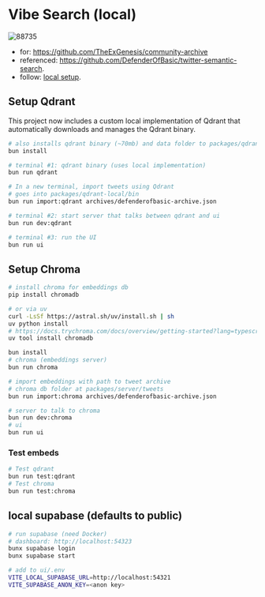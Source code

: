 # Vibe Search (local)

![88735](https://github.com/user-attachments/assets/b511ae6b-1c5e-47d9-8845-dd24f441f0d3)

- for: https://github.com/TheExGenesis/community-archive
- referenced: https://github.com/DefenderOfBasic/twitter-semantic-search.
- follow: [local setup](https://github.com/TheExGenesis/community-archive/blob/main/docs/local-setup.md). 


## Setup Qdrant

This project now includes a custom local implementation of Qdrant that automatically downloads and manages the Qdrant binary.

```bash
# also installs qdrant binary (~70mb) and data folder to packages/qdrant-local/bin
bun install

# terminal #1: qdrant binary (uses local implementation)
bun run qdrant

# In a new terminal, import tweets using Qdrant
# goes into packages/qdrant-local/bin
bun run import:qdrant archives/defenderofbasic-archive.json

# terminal #2: start server that talks between qdrant and ui
bun run dev:qdrant

# terminal #3: run the UI
bun run ui
```

## Setup Chroma

```bash
# install chroma for embeddings db
pip install chromadb

# or via uv
curl -LsSf https://astral.sh/uv/install.sh | sh
uv python install
# https://docs.trychroma.com/docs/overview/getting-started?lang=typescript
uv tool install chromadb
```

```bash
bun install
# chroma (embeddings server)
bun run chroma

# import embeddings with path to tweet archive
# chroma db folder at packages/server/tweets
bun run import:chroma archives/defenderofbasic-archive.json 

# server to talk to chroma
bun run dev:chroma
# ui
bun run ui

```

### Test embeds

```bash
# Test qdrant
bun run test:qdrant
# Test chroma
bun run test:chroma
```

## local supabase (defaults to public)

```bash
# run supabase (need Docker)
# dashboard: http://localhost:54323
bunx supabase login
bunx supabase start
```

```bash
# add to ui/.env
VITE_LOCAL_SUPABASE_URL=http://localhost:54321
VITE_SUPABASE_ANON_KEY=<anon key>
```

